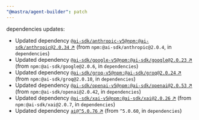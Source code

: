 ```yaml
---
"@mastra/agent-builder": patch
---
```

dependencies updates:
  - Updated dependency [`@ai-sdk/anthropic-v5@npm:@ai-sdk/anthropic@2.0.34` ↗︎](https://www.npmjs.com/package/@ai-sdk/anthropic-v5/v/2.0.34) (from `npm:@ai-sdk/anthropic@2.0.4`, in `dependencies`)
  - Updated dependency [`@ai-sdk/google-v5@npm:@ai-sdk/google@2.0.23` ↗︎](https://www.npmjs.com/package/@ai-sdk/google-v5/v/2.0.23) (from `npm:@ai-sdk/google@2.0.6`, in `dependencies`)
  - Updated dependency [`@ai-sdk/groq-v5@npm:@ai-sdk/groq@2.0.24` ↗︎](https://www.npmjs.com/package/@ai-sdk/groq-v5/v/2.0.24) (from `npm:@ai-sdk/groq@2.0.10`, in `dependencies`)
  - Updated dependency [`@ai-sdk/openai-v5@npm:@ai-sdk/openai@2.0.53` ↗︎](https://www.npmjs.com/package/@ai-sdk/openai-v5/v/2.0.53) (from `npm:@ai-sdk/openai@2.0.42`, in `dependencies`)
  - Updated dependency [`@ai-sdk/xai-v5@npm:@ai-sdk/xai@2.0.26` ↗︎](https://www.npmjs.com/package/@ai-sdk/xai-v5/v/2.0.26) (from `npm:@ai-sdk/xai@2.0.7`, in `dependencies`)
  - Updated dependency [`ai@^5.0.76` ↗︎](https://www.npmjs.com/package/ai/v/5.0.76) (from `^5.0.60`, in `dependencies`)
